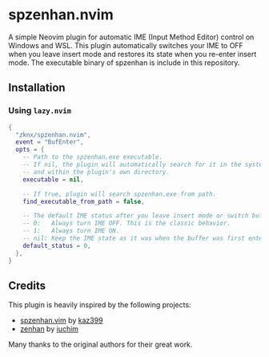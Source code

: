# spzenhan.nvim

A simple Neovim plugin for automatic IME (Input Method Editor) control on Windows and WSL.
This plugin automatically switches your IME to OFF when you leave insert mode and restores its state when you re-enter insert mode.
The executable binary of spzenhan is include in this repository.

## Installation

### Using `lazy.nvim`

```lua
{
  "zknx/spzenhan.nvim",
  event = "BufEnter",
  opts = {
    -- Path to the spzenhan.exe executable.
    -- If nil, the plugin will automatically search for it in the system's PATH
    -- and within the plugin's own directory.
    executable = nil,

    -- If true, plugin will search spzenhan.exe from path.
    find_executable_from_path = false,

    -- The default IME status after you leave insert mode or switch buffers.
    -- 0:   Always turn IME OFF. This is the classic behavior.
    -- 1:   Always turn IME ON.
    -- nil: Keep the IME state as it was when the buffer was first entered.
    default_status = 0,
  },
}
```

## Credits

This plugin is heavily inspired by the following projects:

- [spzenhan.vim](https://github.com/kaz399/spzenhan.vim) by [kaz399](https://github.com/kaz399)
- [zenhan](https://github.com/iuchim/zenhan) by [iuchim](https://github.com/iuchim)

Many thanks to the original authors for their great work.
